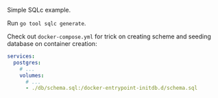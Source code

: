 Simple SQLc example.

Run `go tool sqlc generate`.

Check out `docker-compose.yml` for trick on creating scheme and seeding database
on container creation:

```yaml
services:
  postgres:
    # ...
    volumes:
      # ...
      - ./db/schema.sql:/docker-entrypoint-initdb.d/schema.sql
```
